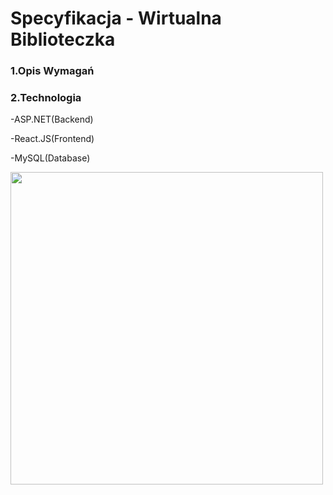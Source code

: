 # Specyfikacja - Wirtualna Biblioteczka

### 1.Opis Wymagań


### 2.Technologia
-ASP.NET(Backend)

-React.JS(Frontend)

-MySQL(Database)

<img src="https://user-images.githubusercontent.com/56208135/139539073-5cf6cc5b-cd04-40c7-b59d-4254af0aeada.png" width="500px">


